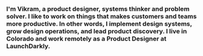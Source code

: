 ### I'm Vikram, a product designer, systems thinker and problem solver. I like to work on things that makes customers and teams more productive. In other words, I implement design systems, grow design operations, and lead product discovery. I live in Colorado and work remotely as a Product Designer at LaunchDarkly.
